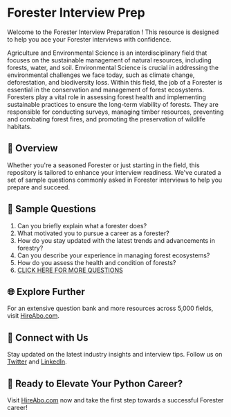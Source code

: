 # Forester Interview Prep

Welcome to the Forester Interview Preparation ! This resource is designed to help you ace your Forester interviews with confidence.

Agriculture and Environmental Science is an interdisciplinary field that focuses on the sustainable management of natural resources, including forests, water, and soil. Environmental Science is crucial in addressing the environmental challenges we face today, such as climate change, deforestation, and biodiversity loss. Within this field, the job of a Forester is essential in the conservation and management of forest ecosystems. Foresters play a vital role in assessing forest health and implementing sustainable practices to ensure the long-term viability of forests. They are responsible for conducting surveys, managing timber resources, preventing and combating forest fires, and promoting the preservation of wildlife habitats.

## 🚀 Overview

Whether you're a seasoned Forester or just starting in the field, this repository is tailored to enhance your interview readiness. We've curated a set of sample questions commonly asked in Forester interviews to help you prepare and succeed.

## 📝 Sample Questions

1. Can you briefly explain what a forester does?
2. What motivated you to pursue a career as a forester?
3. How do you stay updated with the latest trends and advancements in forestry?
4. Can you describe your experience in managing forest ecosystems?
5. How do you assess the health and condition of forests?
6. [CLICK HERE FOR MORE QUESTIONS](https://hireabo.com/job/10_1_14/Forester)

## 🌐 Explore Further

For an extensive question bank and more resources across 5,000 fields, visit [HireAbo.com](https://www.hireabo.com).

## 📱 Connect with Us

Stay updated on the latest industry insights and interview tips. Follow us on [Twitter](https://twitter.com/hireabo) and [LinkedIn](https://www.linkedin.com/in/hire-abo-3609972a8/).

## 🚀 Ready to Elevate Your Python Career?

Visit [HireAbo.com](https://www.hireabo.com) now and take the first step towards a successful Forester career!